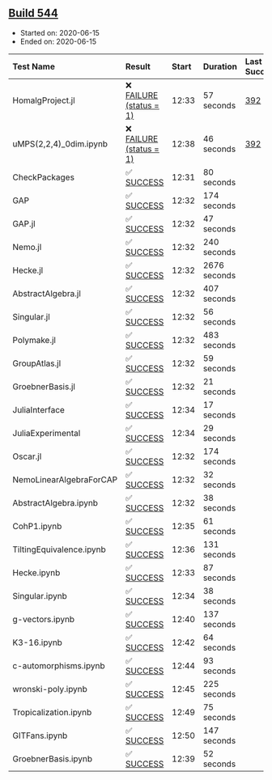 ## [Build 544](https://oscarci.mathematik.uni-kl.de/job/oscar-julia-1.4/544/)

* Started on: 2020-06-15
* Ended on: 2020-06-15

| Test Name    | Result | Start | Duration | Last Success | First Failure |
|:-------------|:-------|:------|:---------|:-------------|:--------------|
| HomalgProject.jl | ❌ [FAILURE (status = 1)](https://oscarci.mathematik.uni-kl.de/job/oscar-julia-1.4/544/artifact/logs/build-544/HomalgProject.jl.log) | 12:33 | 57 seconds | [392](https://oscarci.mathematik.uni-kl.de/job/oscar-julia-1.4/392/) | [393](https://oscarci.mathematik.uni-kl.de/job/oscar-julia-1.4/393/) |
| uMPS(2,2,4)_0dim.ipynb | ❌ [FAILURE (status = 1)](https://oscarci.mathematik.uni-kl.de/job/oscar-julia-1.4/544/artifact/logs/build-544/uMPS-2-2-4-_0dim.ipynb.log) | 12:38 | 46 seconds | [392](https://oscarci.mathematik.uni-kl.de/job/oscar-julia-1.4/392/) | [393](https://oscarci.mathematik.uni-kl.de/job/oscar-julia-1.4/393/) |
| CheckPackages | ✅ [SUCCESS](https://oscarci.mathematik.uni-kl.de/job/oscar-julia-1.4/544/artifact/logs/build-544/CheckPackages.log) | 12:31 | 80 seconds |  |  |
| GAP | ✅ [SUCCESS](https://oscarci.mathematik.uni-kl.de/job/oscar-julia-1.4/544/artifact/logs/build-544/GAP.log) | 12:32 | 174 seconds |  |  |
| GAP.jl | ✅ [SUCCESS](https://oscarci.mathematik.uni-kl.de/job/oscar-julia-1.4/544/artifact/logs/build-544/GAP.jl.log) | 12:32 | 47 seconds |  |  |
| Nemo.jl | ✅ [SUCCESS](https://oscarci.mathematik.uni-kl.de/job/oscar-julia-1.4/544/artifact/logs/build-544/Nemo.jl.log) | 12:32 | 240 seconds |  |  |
| Hecke.jl | ✅ [SUCCESS](https://oscarci.mathematik.uni-kl.de/job/oscar-julia-1.4/544/artifact/logs/build-544/Hecke.jl.log) | 12:32 | 2676 seconds |  |  |
| AbstractAlgebra.jl | ✅ [SUCCESS](https://oscarci.mathematik.uni-kl.de/job/oscar-julia-1.4/544/artifact/logs/build-544/AbstractAlgebra.jl.log) | 12:32 | 407 seconds |  |  |
| Singular.jl | ✅ [SUCCESS](https://oscarci.mathematik.uni-kl.de/job/oscar-julia-1.4/544/artifact/logs/build-544/Singular.jl.log) | 12:32 | 56 seconds |  |  |
| Polymake.jl | ✅ [SUCCESS](https://oscarci.mathematik.uni-kl.de/job/oscar-julia-1.4/544/artifact/logs/build-544/Polymake.jl.log) | 12:32 | 483 seconds |  |  |
| GroupAtlas.jl | ✅ [SUCCESS](https://oscarci.mathematik.uni-kl.de/job/oscar-julia-1.4/544/artifact/logs/build-544/GroupAtlas.jl.log) | 12:32 | 59 seconds |  |  |
| GroebnerBasis.jl | ✅ [SUCCESS](https://oscarci.mathematik.uni-kl.de/job/oscar-julia-1.4/544/artifact/logs/build-544/GroebnerBasis.jl.log) | 12:32 | 21 seconds |  |  |
| JuliaInterface | ✅ [SUCCESS](https://oscarci.mathematik.uni-kl.de/job/oscar-julia-1.4/544/artifact/logs/build-544/JuliaInterface.log) | 12:34 | 17 seconds |  |  |
| JuliaExperimental | ✅ [SUCCESS](https://oscarci.mathematik.uni-kl.de/job/oscar-julia-1.4/544/artifact/logs/build-544/JuliaExperimental.log) | 12:34 | 29 seconds |  |  |
| Oscar.jl | ✅ [SUCCESS](https://oscarci.mathematik.uni-kl.de/job/oscar-julia-1.4/544/artifact/logs/build-544/Oscar.jl.log) | 12:32 | 174 seconds |  |  |
| NemoLinearAlgebraForCAP | ✅ [SUCCESS](https://oscarci.mathematik.uni-kl.de/job/oscar-julia-1.4/544/artifact/logs/build-544/NemoLinearAlgebraForCAP.log) | 12:32 | 32 seconds |  |  |
| AbstractAlgebra.ipynb | ✅ [SUCCESS](https://oscarci.mathematik.uni-kl.de/job/oscar-julia-1.4/544/artifact/logs/build-544/AbstractAlgebra.ipynb.log) | 12:32 | 38 seconds |  |  |
| CohP1.ipynb | ✅ [SUCCESS](https://oscarci.mathematik.uni-kl.de/job/oscar-julia-1.4/544/artifact/logs/build-544/CohP1.ipynb.log) | 12:35 | 61 seconds |  |  |
| TiltingEquivalence.ipynb | ✅ [SUCCESS](https://oscarci.mathematik.uni-kl.de/job/oscar-julia-1.4/544/artifact/logs/build-544/TiltingEquivalence.ipynb.log) | 12:36 | 131 seconds |  |  |
| Hecke.ipynb | ✅ [SUCCESS](https://oscarci.mathematik.uni-kl.de/job/oscar-julia-1.4/544/artifact/logs/build-544/Hecke.ipynb.log) | 12:33 | 87 seconds |  |  |
| Singular.ipynb | ✅ [SUCCESS](https://oscarci.mathematik.uni-kl.de/job/oscar-julia-1.4/544/artifact/logs/build-544/Singular.ipynb.log) | 12:34 | 38 seconds |  |  |
| g-vectors.ipynb | ✅ [SUCCESS](https://oscarci.mathematik.uni-kl.de/job/oscar-julia-1.4/544/artifact/logs/build-544/g-vectors.ipynb.log) | 12:40 | 137 seconds |  |  |
| K3-16.ipynb | ✅ [SUCCESS](https://oscarci.mathematik.uni-kl.de/job/oscar-julia-1.4/544/artifact/logs/build-544/K3-16.ipynb.log) | 12:42 | 64 seconds |  |  |
| c-automorphisms.ipynb | ✅ [SUCCESS](https://oscarci.mathematik.uni-kl.de/job/oscar-julia-1.4/544/artifact/logs/build-544/c-automorphisms.ipynb.log) | 12:44 | 93 seconds |  |  |
| wronski-poly.ipynb | ✅ [SUCCESS](https://oscarci.mathematik.uni-kl.de/job/oscar-julia-1.4/544/artifact/logs/build-544/wronski-poly.ipynb.log) | 12:45 | 225 seconds |  |  |
| Tropicalization.ipynb | ✅ [SUCCESS](https://oscarci.mathematik.uni-kl.de/job/oscar-julia-1.4/544/artifact/logs/build-544/Tropicalization.ipynb.log) | 12:49 | 75 seconds |  |  |
| GITFans.ipynb | ✅ [SUCCESS](https://oscarci.mathematik.uni-kl.de/job/oscar-julia-1.4/544/artifact/logs/build-544/GITFans.ipynb.log) | 12:50 | 147 seconds |  |  |
| GroebnerBasis.ipynb | ✅ [SUCCESS](https://oscarci.mathematik.uni-kl.de/job/oscar-julia-1.4/544/artifact/logs/build-544/GroebnerBasis.ipynb.log) | 12:39 | 52 seconds |  |  |
